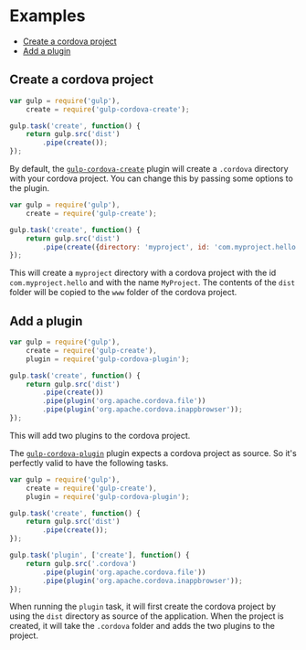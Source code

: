 # Examples

- [Create a cordova project](#create-a-cordova-project)
- [Add a plugin](#add-a-plugin)

## Create a cordova project

```JavaScript
var gulp = require('gulp'),
    create = require('gulp-cordova-create');

gulp.task('create', function() {
    return gulp.src('dist')
        .pipe(create());
});
```

By default, the [`gulp-cordova-create`](https://github.com/SamVerschueren/gulp-cordova-create) plugin will create a `.cordova` directory with your cordova project. You can change this by passing some options to the plugin.

```JavaScript
var gulp = require('gulp'),
    create = require('gulp-create');

gulp.task('create', function() {
    return gulp.src('dist')
        .pipe(create({directory: 'myproject', id: 'com.myproject.hello', name: 'MyProject'}));
});
```

This will create a `myproject` directory with a cordova project with the id `com.myproject.hello` and with the name `MyProject`. The contents of the `dist` folder will be copied to the `www` folder of the cordova project.

## Add a plugin

```JavaScript
var gulp = require('gulp'),
    create = require('gulp-create'),
    plugin = require('gulp-cordova-plugin');

gulp.task('create', function() {
    return gulp.src('dist')
        .pipe(create())
        .pipe(plugin('org.apache.cordova.file'))
        .pipe(plugin('org.apache.cordova.inappbrowser'));
});
```

This will add two plugins to the cordova project.

The [`gulp-cordova-plugin`](https://github.com/SamVerschueren/gulp-cordova-plugin) plugin expects a cordova project as source. So it's perfectly valid to have the following tasks.

```JavaScript
var gulp = require('gulp'),
    create = require('gulp-create'),
    plugin = require('gulp-cordova-plugin');

gulp.task('create', function() {
    return gulp.src('dist')
        .pipe(create());
});

gulp.task('plugin', ['create'], function() {
    return gulp.src('.cordova')
        .pipe(plugin('org.apache.cordova.file'))
        .pipe(plugin('org.apache.cordova.inappbrowser'));
});
```

When running the `plugin` task, it will first create the cordova project by using the `dist` directory as source of the application. When the project is created, it will take the `.cordova` folder and adds the two plugins to the project.
